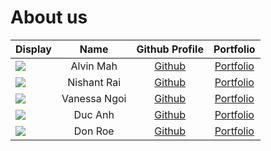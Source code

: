 # About us

Display | Name | Github Profile | Portfolio
--------|:----:|:--------------:|:---------:
![](https://via.placeholder.com/100.png?text=Photo) | Alvin Mah | [Github](https://github.com/mudkip8) | [Portfolio](docs/team/johndoe.md)
![](https://via.placeholder.com/100.png?text=Photo) | Nishant Rai | [Github](https://github.com/nishantrai-nus) | [Portfolio](docs/team/johndoe.md)
![](https://via.placeholder.com/100.png?text=Photo) | Vanessa Ngoi | [Github](https://github.com/ngoivanessa) | [Portfolio](docs/team/johndoe.md)
![](https://via.placeholder.com/100.png?text=Photo) | Duc Anh | [Github](https://github.com/datn02) | [Portfolio](docs/team/johndoe.md)
![](https://via.placeholder.com/100.png?text=Photo) | Don Roe | [Github](https://github.com/) | [Portfolio](docs/team/johndoe.md)
